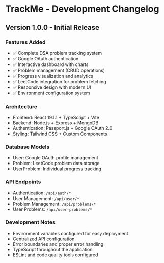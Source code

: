 # TrackMe - Development Changelog

## Version 1.0.0 - Initial Release

### Features Added

- ✅ Complete DSA problem tracking system
- ✅ Google OAuth authentication
- ✅ Interactive dashboard with charts
- ✅ Problem management (CRUD operations)
- ✅ Progress visualization and analytics
- ✅ LeetCode integration for problem fetching
- ✅ Responsive design with modern UI
- ✅ Environment configuration system

### Architecture

- Frontend: React 19.1.1 + TypeScript + Vite
- Backend: Node.js + Express + MongoDB
- Authentication: Passport.js + Google OAuth 2.0
- Styling: Tailwind CSS + Custom Components

### Database Models

- User: Google OAuth profile management
- Problem: LeetCode problem data storage
- UserProblem: Individual progress tracking

### API Endpoints

- Authentication: `/api/auth/*`
- User Management: `/api/user/*`
- Problem Management: `/api/problems/*`
- User Problems: `/api/user-problems/*`

### Development Notes

- Environment variables configured for easy deployment
- Centralized API configuration
- Error boundaries and proper error handling
- TypeScript throughout the application
- ESLint and code quality tools configured

